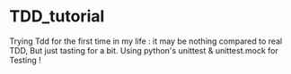 # TDD_tutorial

Trying Tdd for the first time in my life : it may be nothing compared to real TDD, But just tasting for a bit.
Using python's unittest & unittest.mock for Testing !
